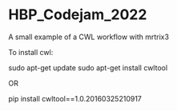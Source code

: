 # HBP_Codejam_2022

A small example of a CWL workflow with mrtrix3

To install cwl:

sudo apt-get update
sudo apt-get install cwltool

OR

pip install cwltool==1.0.20160325210917
